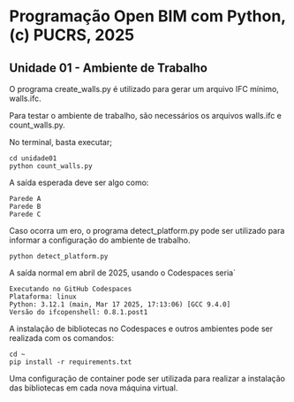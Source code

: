 # Programação Open BIM com Python, (c) PUCRS, 2025

## Unidade 01 - Ambiente de Trabalho

O programa create_walls.py é utilizado para gerar um arquivo IFC mínimo, walls.ifc.

Para testar o ambiente de trabalho, são necessários os arquivos walls.ifc e count_walls.py.

No terminal, basta executar;

```
cd unidade01
python count_walls.py
```

A saída esperada deve ser algo como:
```
Parede A
Parede B
Parede C
```
Caso ocorra um ero, o programa detect_platform.py pode ser utilizado para informar a configuração do ambiente de trabalho.

```
python detect_platform.py
```

A saída normal em abril de 2025, usando o Codespaces seria`

```
Executando no GitHub Codespaces
Plataforma: linux
Python: 3.12.1 (main, Mar 17 2025, 17:13:06) [GCC 9.4.0]
Versão do ifcopenshell: 0.8.1.post1
```

A instalação de bibliotecas no Codespaces e outros ambientes pode ser realizada com os comandos:

```
cd ~
pip install -r requirements.txt
```

Uma configuração de container pode ser utilizada para realizar a instalação das bibliotecas em cada nova máquina virtual.